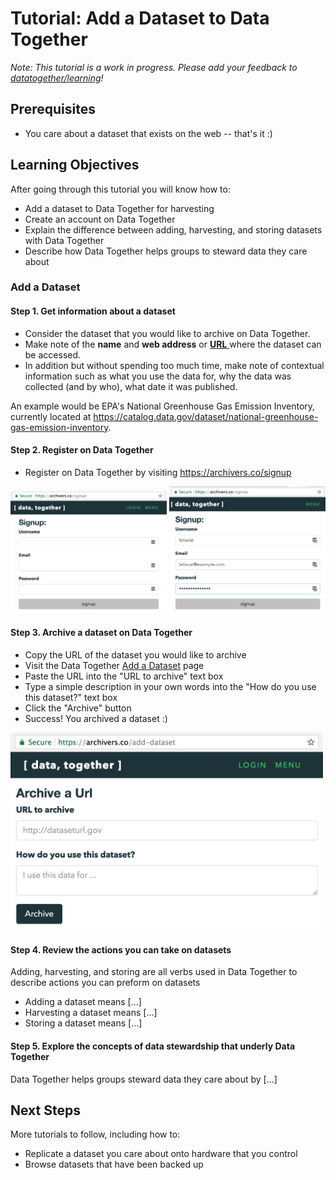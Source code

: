 # Tutorial: Add a Dataset to Data Together

_Note: This tutorial is a work in progress. Please add your feedback to [datatogether/learning](https://github.com/datatogether/learning/issues)!_

## Prerequisites

* You care about a dataset that exists on the web -- that's it :)

## Learning Objectives

After going through this tutorial you will know how to:

* Add a dataset to Data Together for harvesting
* Create an account on Data Together
* Explain the difference between adding, harvesting, and storing datasets with Data Together
* Describe how Data Together helps groups to steward data they care about

### Add a Dataset

#### Step 1. Get information about a dataset

* Consider the dataset that you would like to archive on Data Together. 
* Make note of the **name** and **web address** or [**URL** ](https://en.wikipedia.org/wiki/URL) where the dataset can be accessed. 
* In addition but without spending too much time, make note of contextual information such as what you use the data for, why the data was collected (and by who), what date it was published. 

An example would be EPA's National Greenhouse Gas Emission Inventory, currently located at https://catalog.data.gov/dataset/national-greenhouse-gas-emission-inventory. 


#### Step 2. Register on Data Together

* Register on Data Together by visiting https://archivers.co/signup

<img src="images/Screenshot-signup.png" width=250> <img src="images/screenshot-signup-1.png" width=250>


#### Step 3. Archive a dataset on Data Together

* Copy the URL of the dataset you would like to archive
* Visit the Data Together [Add a Dataset](#) page
* Paste the URL into the "URL to archive" text box
* Type a simple description in your own words into the "How do you use this dataset?" text box 
* Click the "Archive" button
* Success! You archived a dataset :)

<img src="images/screenshot-AddADataset.png" width=500>

#### Step 4. Review the actions you can take on datasets

Adding, harvesting, and storing are all verbs used in Data Together to describe actions you can preform on datasets

* Adding a dataset means [...]
* Harvesting a dataset means [...]
* Storing a dataset means [...]

#### Step 5. Explore the concepts of data stewardship that underly Data Together

Data Together helps groups steward data they care about by [...]

## Next Steps

More tutorials to follow, including how to:

* Replicate a dataset you care about onto hardware that you control
* Browse datasets that have been backed up
